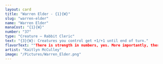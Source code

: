 ```yaml
---
layout: card
title: "Warren Elder - {1}{W}"
slug: "warren-elder"
name: "Warren Elder"
manaCost: "{1}{W}"
number: "37"
type: "Creature — Rabbit Cleric"
text: "{3}{W}: Creatures you control get +1/+1 until end of turn."
flavorText: ""There is strength in numbers, yes. More importantly, there is joy.""
artist: "Kaitlyn McCulley"
image: "/Pictures/Warren_Elder.png"
---
```


